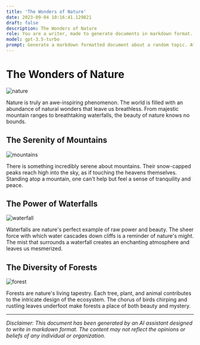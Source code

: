 ```yaml
---
title: 'The Wonders of Nature'
date: 2023-09-04 10:16:41.129821
draft: false
description: The Wonders of Nature
role: You are a writer, made to generate documents in markdown format. It is very important that all of the documents you generate are in valid markdown format.
model: gpt-3.5-turbo
prompt: Generate a markdown formatted document about a random topic. At the bottom, include a disclaimer explaining that the document was generated by you. The first line of the document should be the title. Make sure that the entire document is in proper markdown format, using a mix of various tags to make the document visually appealing.
---
```


# The Wonders of Nature

![nature](https://example.com/nature.jpg)

Nature is truly an awe-inspiring phenomenon. The world is filled with an abundance of natural wonders that leave us breathless. From majestic mountain ranges to breathtaking waterfalls, the beauty of nature knows no bounds.

## The Serenity of Mountains

![mountains](https://example.com/mountains.jpg)

There is something incredibly serene about mountains. Their snow-capped peaks reach high into the sky, as if touching the heavens themselves. Standing atop a mountain, one can't help but feel a sense of tranquility and peace.

## The Power of Waterfalls

![waterfall](https://example.com/waterfall.jpg)

Waterfalls are nature's perfect example of raw power and beauty. The sheer force with which water cascades down cliffs is a reminder of nature's might. The mist that surrounds a waterfall creates an enchanting atmosphere and leaves us mesmerized.

## The Diversity of Forests

![forest](https://example.com/forest.jpg)

Forests are nature's living tapestry. Each tree, plant, and animal contributes to the intricate design of the ecosystem. The chorus of birds chirping and rustling leaves underfoot make forests a place of both beauty and mystery.

---

*Disclaimer: This document has been generated by an AI assistant designed to write in markdown format. The content may not reflect the opinions or beliefs of any individual or organization.*